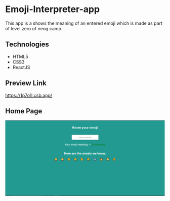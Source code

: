 # Emoji-Interpreter-app
This app is a shows the meaning of an entered emoji which is made as part of level zero of neog camp.
## Technologies
* HTML5
* CSS3
* ReactJS
## Preview Link
https://1p7o1l.csb.app/
## Home Page
![Screenshot](screenshot.png)
